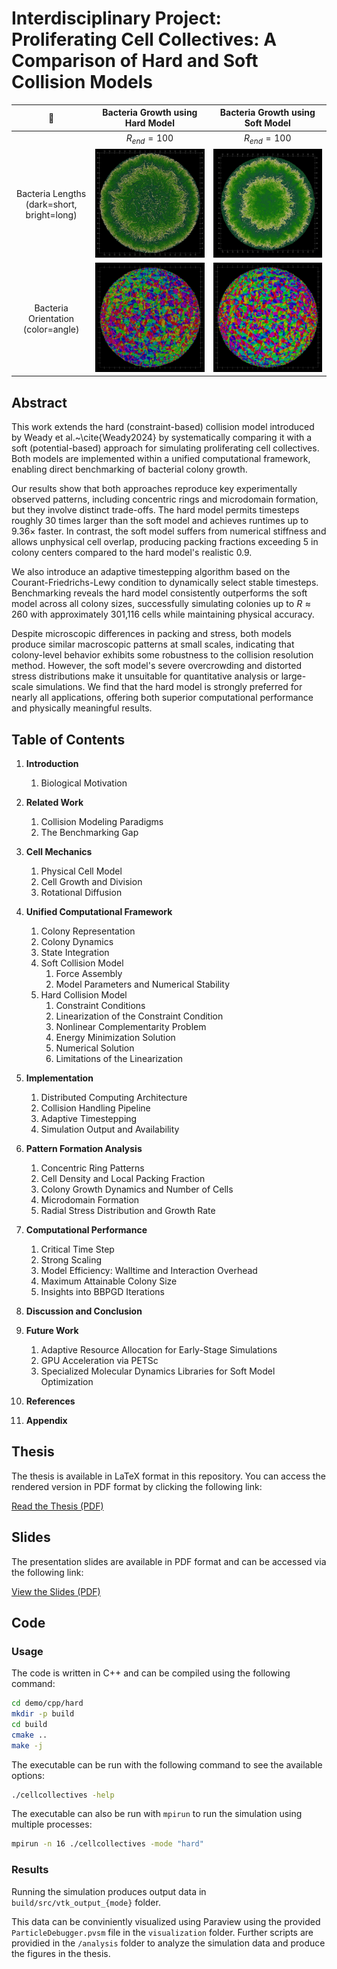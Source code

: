 # Interdisciplinary Project: Proliferating Cell Collectives: A Comparison of Hard and Soft Collision Models

🦠 | Bacteria Growth using Hard Model             |  Bacteria Growth using Soft Model
:-------------------------:|:-------------------------:|:-------------------------:
&nbsp;| $R_{end} = 100$ | $R_{end} = 100$
Bacteria Lengths (dark=short, bright=long)|![Hard Model](latex/figures/growth/hard_e-3/hard_e-3.0198.jpeg) | ![Soft Model](latex/figures/growth/soft_e-3/soft_e-3.0187.jpeg)
Bacteria Orientation (color=angle)|![Hard Model](latex/figures/orientation_comparisons/hard_e-2_orient_big.jpeg) | ![Soft Model](latex/figures/orientation_comparisons/soft_e-2_orient_big.jpeg)

## Abstract

This work extends the hard (constraint-based) collision model introduced by Weady et al.~\cite{Weady2024} by systematically comparing it with a soft (potential-based) approach for simulating proliferating cell collectives. Both models are implemented within a unified computational framework, enabling direct benchmarking of bacterial colony growth.

Our results show that both approaches reproduce key experimentally observed patterns, including concentric rings and microdomain formation, but they involve distinct trade-offs. The hard model permits timesteps roughly 30 times larger than the soft model and achieves runtimes up to 9.36$\times$ faster. In contrast, the soft model suffers from numerical stiffness and allows unphysical cell overlap, producing packing fractions exceeding 5 in colony centers compared to the hard model's realistic 0.9.

We also introduce an adaptive timestepping algorithm based on the Courant-Friedrichs-Lewy condition to dynamically select stable timesteps. Benchmarking reveals the hard model consistently outperforms the soft model across all colony sizes, successfully simulating colonies up to $R \approx 260$ with approximately 301,116 cells while maintaining physical accuracy.

Despite microscopic differences in packing and stress, both models produce similar macroscopic patterns at small scales, indicating that colony-level behavior exhibits some robustness to the collision resolution method. However, the soft model's severe overcrowding and distorted stress distributions make it unsuitable for quantitative analysis or large-scale simulations. We find that the hard model is strongly preferred for nearly all applications, offering both superior computational performance and physically meaningful results.

## Table of Contents

1. **Introduction**
   1. Biological Motivation

2. **Related Work**
   1. Collision Modeling Paradigms
   2. The Benchmarking Gap

3. **Cell Mechanics**
   1. Physical Cell Model
   2. Cell Growth and Division
   3. Rotational Diffusion

4. **Unified Computational Framework**
   1. Colony Representation
   2. Colony Dynamics
   3. State Integration
   4. Soft Collision Model
      1. Force Assembly
      2. Model Parameters and Numerical Stability
   5. Hard Collision Model
      1. Constraint Conditions
      2. Linearization of the Constraint Condition
      3. Nonlinear Complementarity Problem
      4. Energy Minimization Solution
      5. Numerical Solution
      6. Limitations of the Linearization

5. **Implementation**
   1. Distributed Computing Architecture
   2. Collision Handling Pipeline
   3. Adaptive Timestepping
   4. Simulation Output and Availability

6. **Pattern Formation Analysis**
   1. Concentric Ring Patterns
   2. Cell Density and Local Packing Fraction
   3. Colony Growth Dynamics and Number of Cells
   4. Microdomain Formation
   5. Radial Stress Distribution and Growth Rate

7. **Computational Performance**
   1. Critical Time Step
   2. Strong Scaling
   3. Model Efficiency: Walltime and Interaction Overhead
   4. Maximum Attainable Colony Size
   5. Insights into BBPGD Iterations

8. **Discussion and Conclusion**

9. **Future Work**
   1. Adaptive Resource Allocation for Early-Stage Simulations
   2. GPU Acceleration via PETSc
   3. Specialized Molecular Dynamics Libraries for Soft Model Optimization

10. **References**

11. **Appendix**

## Thesis

The thesis is available in LaTeX format in this repository. You can access the rendered version in PDF format by clicking the following link:

[Read the Thesis (PDF)](latex/cell-collectives.pdf)

## Slides

The presentation slides are available in PDF format and can be accessed via the following link:

[View the Slides (PDF)](presentation/slides.pdf)

## Code

### Usage

The code is written in C++ and can be compiled using the following command:

```bash
cd demo/cpp/hard
mkdir -p build
cd build
cmake ..
make -j
```

The executable can be run with the following command to see the available options:

```bash
./cellcollectives -help
```

The executable can also be run with `mpirun` to run the simulation using multiple processes:

```bash
mpirun -n 16 ./cellcollectives -mode "hard"
```

### Results

Running the simulation produces output data in `build/src/vtk_output_{mode}` folder.

This data can be conviniently visualized using Paraview using the provided `ParticleDebugger.pvsm` file in the `visualization` folder.
Further scripts are providied in the `/analysis` folder to analyze the simulation data and produce the figures in the thesis.
